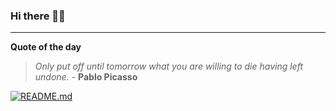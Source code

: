 ### Hi there 👋🏻


---

**Quote of the day**

> *Only put off until tomorrow what you are willing to die having left undone.* - **Pablo Picasso** 

[![README.md](https://github.com/marcolovazzano/marcolovazzano/actions/workflows/readme.yml/badge.svg?branch=main)](https://github.com/marcolovazzano/marcolovazzano/actions/workflows/readme.yml)
